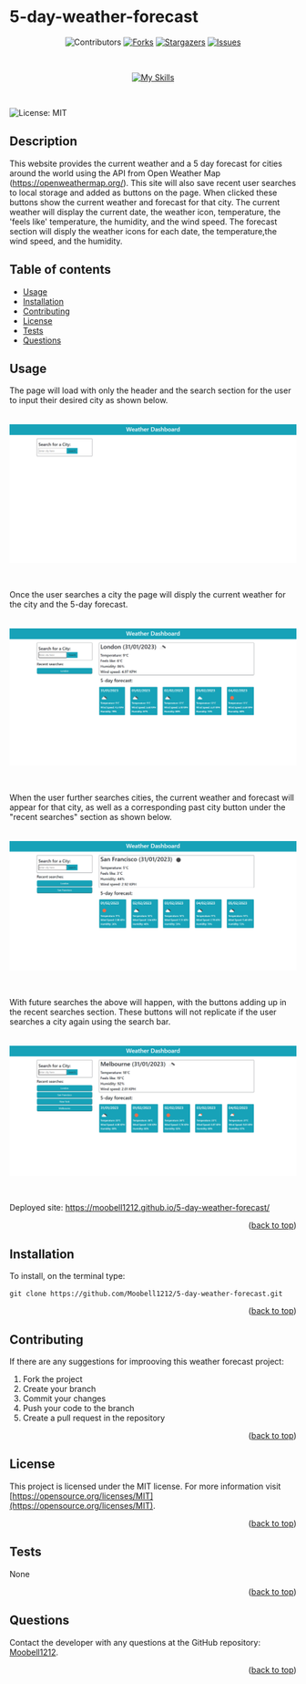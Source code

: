 # 5-day-weather-forecast
<div align="center" id="top>
</br>

[![Contributors](https://img.shields.io/github/contributors/Moobell1212/5-day-weather-forecast?style=for-the-badge)](https://github.com//Moobell1212/5-day-weather-forecast/graphs/contributors)
[![Forks](https://img.shields.io/github/forks/Moobell1212/5-day-weather-forecast?style=for-the-badge)](https://github.com//Moobell1212/5-day-weather-forecast/forks)
[![Stargazers](https://img.shields.io/github/stars/Moobell1212/5-day-weather-forecast?style=for-the-badge)](https://github.com//Moobell1212/5-day-weather-forecast/stargazers)
[![Issues](https://img.shields.io/github/issues/Moobell1212/5-day-weather-forecast?style=for-the-badge)](https://github.com//Moobell1212/5-day-weather-forecast/issues)

</br>

[![My Skills](https://skillicons.dev/icons?i=js,html,css,bootstrap)](https://skillicons.dev)
</div>
</br>

![License: MIT](https://img.shields.io/badge/License-MIT-yellow.svg)

## Description

This website provides the current weather and a 5 day forecast for cities around the world using the API from Open Weather Map (https://openweathermap.org/). This site will also save recent user searches to local storage and added as buttons on the page. When clicked these buttons show the current weather and forecast for that city. The current weather will display the current date, the weather icon, temperature, the 'feels like' temperature, the humidity, and the wind speed. The forecast section will disply the weather icons for each date, the temperature,the wind speed, and the humidity.

## Table of contents
- [Usage](#usage)
- [Installation](#installation)
- [Contributing](#contributing)
- [License](#license)
- [Tests](#tests)
- [Questions](#questions)

## Usage

The page will load with only the header and the search section for the user to input their desired city as shown below.

<img src="./images/homescreen.png" style="margin-top: 20px; margin-bottom:30px">

Once the user searches a city the page will disply the current weather for the city and the 5-day forecast.

<img src="./images/firstsearch.png" style="margin-top: 20px; margin-bottom:30px">

When the user further searches cities, the current weather and forecast will appear for that city, as well as a corresponding past city button under the "recent searches" section as shown below.

<img src="./images/twosearch.png" style="margin-top: 20px; margin-bottom:30px">

With future searches the above will happen, with the buttons adding up in the recent searches section. These buttons will not replicate if the user searches a city again using the search bar.

<img src="./images/multiplesearches.png" style="margin-top: 20px; margin-bottom:30px">

Deployed site: https://moobell1212.github.io/5-day-weather-forecast/

<p align="right">(<a href="#top">back to top</a>)</p>

## Installation

To install, on the terminal type:
```
git clone https://github.com/Moobell1212/5-day-weather-forecast.git
```

<p align="right">(<a href="#top">back to top</a>)</p>

## Contributing
If there are any suggestions for improoving this weather forecast project:
<ol>
<li>Fork the project</li>
<li>Create your branch</li>
<li>Commit your changes</li>
<li>Push your code to the branch</li>
<li>Create a pull request in the repository</li>
</ol>

<p align="right">(<a href="#top">back to top</a>)</p>

## License
This project is licensed under the MIT license. For more information visit [https://opensource.org/licenses/MIT](https://opensource.org/licenses/MIT).

<p align="right">(<a href="#top">back to top</a>)</p>

## Tests
None

<p align="right">(<a href="#top">back to top</a>)</p>

## Questions
Contact the developer with any questions at the GitHub repository: [Moobell1212](https://github.com/Moobell1212).

<p align="right">(<a href="#top">back to top</a>)</p>
